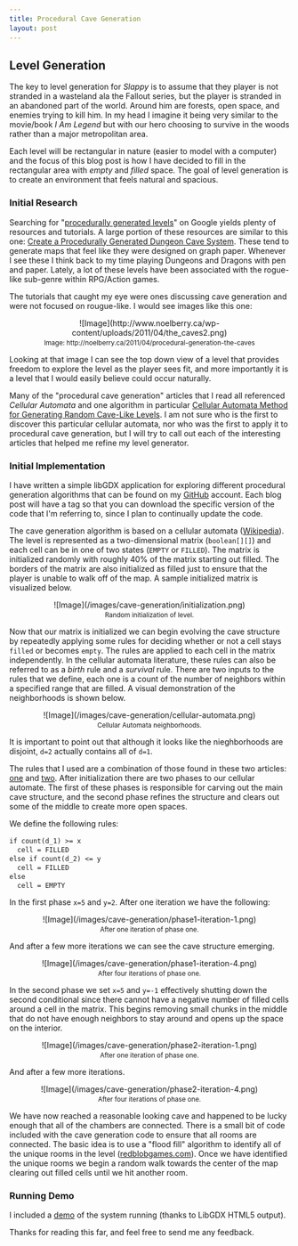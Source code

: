 ```yaml
---
title: Procedural Cave Generation
layout: post
---
```


## Level Generation

The key to level generation for _Slappy_ is to assume that they player is
not stranded in a wasteland ala the Fallout series, but the player is
stranded in an abandoned part of the world. Around him are forests, open
space, and enemies trying to kill him. In my head I imagine it being very
similar to the movie/book _I Am Legend_ but with our hero choosing to
survive in the woods rather than a major metropolitan area.  

Each level will be rectangular in nature (easier to model with a computer)
and the focus of this blog post is how I have decided to fill in the
rectangular area with _empty_ and _filled_ space. The goal of level
generation is to create an environment that feels natural and spacious.

### Initial Research

Searching for "[procedurally generated
levels](http://lmgtfy.com/?q=procedurally+generated+levels)" on Google
yields plenty of resources and tutorials. A large portion of these resources
are similar to this one: [Create a Procedurally Generated Dungeon Cave
System](http://gamedevelopment.tutsplus.com/tutorials/create-a-procedurally-generated-dungeon-cave-system--gamedev-10099).
These tend to generate maps that feel like they were designed on graph
paper. Whenever I see these I think back to my time playing Dungeons and
Dragons with pen and paper. Lately, a lot of these levels have been
associated with the rogue-like sub-genre within RPG/Action games.  

The tutorials that caught my eye were ones discussing cave generation and
were not focused on rougue-like. I would see images like this one:

<center>
![Image](http://www.noelberry.ca/wp-content/uploads/2011/04/the_caves2.png) <br>
<small>Image: http://noelberry.ca/2011/04/procedural-generation-the-caves</small>
</center>

Looking at that image I can see the top down view of a level that provides
freedom to explore the level as the player sees fit, and more importantly it
is a level that I would easily believe could occur naturally.

Many of the "procedural cave generation" articles that I read all referenced
_Cellular Automata_ and one algorithm in particular [Cellular Automata
Method for Generating Random Cave-Like Levels](http://bit.ly/1l0PtlS). I am
not sure who is the first to discover this particular cellular automata, nor
who was the first to apply it to procedural cave generation, but I will try
to call out each of the interesting articles that helped me refine my level
generator.  

### Initial Implementation

I have written a simple libGDX application for exploring different
procedural generation algorithms that can be found on my
[GitHub](https://github.com/wesleykerr/level-generator) account. Each blog
post will have a tag so that you can download the specific version of the
code that I'm referring to, since I plan to continually update the code.

The cave generation algorithm is based on a cellular automata
([Wikipedia](http://en.wikipedia.org/wiki/Cellular_automaton)). The level is
represented as a two-dimensional matrix (`boolean[][]`) and each cell can be
in one of two states (`EMPTY` or `FILLED`). The matrix is initialized
randomly with roughly 40% of the matrix starting out filled. The borders of
the matrix are also initialized as filled just to ensure that the player is
unable to walk off of the map. A sample initialized matrix is visualized
below.

<center>
![Image](/images/cave-generation/initialization.png) <br>
<small>Random initialization of level.</small>
</center>

Now that our matrix is initialized we can begin evolving the cave structure
by repeatedly applying some rules for deciding whether or not a cell stays
`filled` or becomes `empty`. The rules are applied to each cell in the
matrix independently. In the cellular automata literature, these rules can
also be referred to as a _birth_ rule and a _survival_ rule. There are two
inputs to the rules that we define, each one is a count of the number of
neighbors within a specified range that are filled. A visual demonstration
of the neighborhoods is shown below.  

<center>
![Image](/images/cave-generation/cellular-automata.png) <br>
<small>Cellular Automata neighborhoods.</small>
</center>

It is important to point out that although it looks like the nieghborhoods are
disjoint, `d=2` actually contains all of `d=1`.  

The rules that I used are a combination of those found in these two
articles: [one](http://bit.ly/1l0PtlS) and [two](http://bit.ly/1vBgYDr).
After initialization there are two phases to our cellular automate.  The first
of these phases is responsible for carving out the main cave structure, and the
second phase refines the structure and clears out some of the middle to create
more open spaces.

We define the following rules:

```
if count(d_1) >= x
  cell = FILLED
else if count(d_2) <= y
  cell = FILLED
else
  cell = EMPTY
```

In the first phase `x=5` and `y=2`.  After one iteration we have the following:

<center>
![Image](/images/cave-generation/phase1-iteration-1.png) <br>
<small>After one iteration of phase one.</small>
</center>

And after a few more iterations we can see the cave structure emerging.

<center>
![Image](/images/cave-generation/phase1-iteration-4.png) <br>
<small>After four iterations of phase one.</small>
</center>

In the second phase we set `x=5` and `y=-1` effectively shutting down the
second conditional since there cannot have a negative number of filled cells
around a cell in the matrix. This begins removing small chunks in the middle
that do not have enough neighbors to stay around and opens up the space on
the interior.

<center>
![Image](/images/cave-generation/phase2-iteration-1.png) <br>
<small>After one iteration of phase one.</small>
</center>

And after a few more iterations.

<center>
![Image](/images/cave-generation/phase2-iteration-4.png) <br>
<small>After four iterations of phase one.</small>
</center>

We have now reached a reasonable looking cave and happened to be lucky
enough that all of the chambers are connected. There is a small bit of code
included with the cave generation code to ensure that all rooms are
connected. The basic idea is to use a "flood fill" algorithm to identify all
of the unique rooms in the level
([redblobgames.com](http://www.redblobgames.com/pathfinding/a-star/introduction.html)).
Once we have identified the unique rooms we begin a random walk towards the
center of the map clearing out filled cells until we hit another room.  

### Running Demo

I included a [demo](/level-generator/cave-generator/index.html) of the
system running (thanks to LibGDX HTML5 output). 

Thanks for reading this far, and feel free to send me any feedback.
